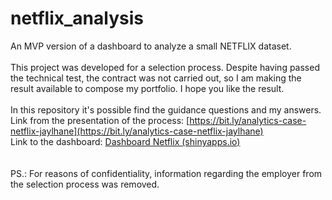 # netflix_analysis
An MVP version of a dashboard to analyze a small NETFLIX dataset.
<br />
<br />
This project was developed for a selection process. Despite having passed the technical test, the contract was not carried out, so I am making the result available to compose my portfolio. I hope you like the result.
<br />
<br />
In this repository it's possible find the guidance questions and my answers. <br />
Link from the presentation of the process: [https://bit.ly/analytics-case-netflix-jaylhane](https://bit.ly/analytics-case-netflix-jaylhane) <br />
Link to the dashboard: [Dashboard Netflix (shinyapps.io)](https://jaylhane.shinyapps.io/Netflix_Analysis/?_ga=2.135287863.701657399.1643554291-94140630.1627669494) <br />
<br />
<br />
PS.: For reasons of confidentiality, information regarding the employer from the selection process was removed.
